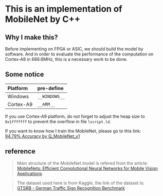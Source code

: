 # This is an implementation of MobileNet by C++

## Why I make this?
Before implementing on FPGA or ASIC, we should build the model by software. And in order to evaluate the performance of the computation on Cortex-A9 in 666.6MHz, this is a necessary work to be done.  

## Some notice
|Platform|pre-define|
|:-|:-|
|Windows|`__WINDOWS__`|
|Cortex-A9|`__ARM__`|  

If you use Cortex-A9 platform, do not forget to adjust the heap size to `0x1fffffff` to prevent the overflow in file `lscript.ld`.

If you want to know how I train the MobileNet, please go to this link:    
[94.79% Accuracy by Q_MobileNet_v1](https://www.kaggle.com/mzc6838/94-79-accuracy-by-q-mobilenet-v1)  

## reference

> Main structure of the MobileNet model is refered from the article:  
> [MobileNets: Efficient Convolutional Neural Networks for Mobile Vision Applications](https://arxiv.org/abs/1704.04861)  

> The dataset used here is from Kaggle, the link of the dataset is:  
> [GTSRB - German Traffic Sign Recognition Benchmark](https://www.kaggle.com/meowmeowmeowmeowmeow/gtsrb-german-traffic-sign)  

